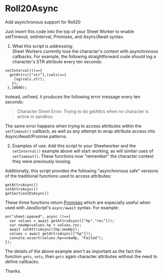 # Roll20Async
Add asynchronous support for Roll20

Just insert this code into the top of your Sheet Worker to enable setTimeout, setInterval, Promises, and Async/Await syntax.

1. What this script is addressing:  
Sheet Workers currently lose the character's context with asynchronous callbacks.  For example, the following straightforward code *should* log a character's STR attribute every ten seconds:

```
setInterval(()=>{
  getAttrs(["str"],(vals)=>{
    log(vals.str);
   });
 },10000);
 ```
 
Instead, unfixed, it produces the following error message every ten seconds:

>Character Sheet Error: Trying to do getAttrs when no character is active in sandbox.

The same error happens when trying to access attributes within the `setTimeout()` callback, as well as any attempt to wrap attribute access into Async/Await/Promise patterns.

2.  Examples of use:
Add this script to your Sheetworker and the `setInterval()` example above will start working, as will similar uses of `setTimeout()`.  These functions now "remember" the character context they were previously loosing.

Additionally, this script provides the following "asynchronous safe" versions of the traditional functions used to access attributes:

```
getAttrsAsync()
setAttrsAsync()
getSectionIDsAsync()
```

These three functions return [Promises](https://javascript.info/async) which are especially useful when used with JavaScript's `async/await` syntax.  For example:

```
on("sheet:opened", async ()=>{
  var values = await getAttrsAsync(["hp","rec"]));
  var newHp=values.hp + values.rec;
  await setAttrsAsync({hp:newHp});
  values = await getAttrsAsync(["hp"]));
  console.assert(values.hp==newHp, "Failed");
});
```
The details of the above example aren't as important as the fact the function `gets`, `sets`, then `gets` again character attributes without the need to define callbacks.

Thanks.
